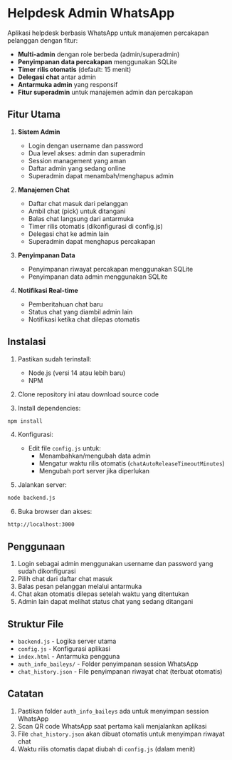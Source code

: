 # Helpdesk Admin WhatsApp

Aplikasi helpdesk berbasis WhatsApp untuk manajemen percakapan pelanggan dengan fitur:
- **Multi-admin** dengan role berbeda (admin/superadmin)
- **Penyimpanan data percakapan** menggunakan SQLite
- **Timer rilis otomatis** (default: 15 menit)
- **Delegasi chat** antar admin
- **Antarmuka admin** yang responsif
- **Fitur superadmin** untuk manajemen admin dan percakapan

## Fitur Utama

1. **Sistem Admin**
   - Login dengan username dan password
   - Dua level akses: admin dan superadmin
   - Session management yang aman
   - Daftar admin yang sedang online
   - Superadmin dapat menambah/menghapus admin

2. **Manajemen Chat**
   - Daftar chat masuk dari pelanggan
   - Ambil chat (pick) untuk ditangani
   - Balas chat langsung dari antarmuka
   - Timer rilis otomatis (dikonfigurasi di config.js)
   - Delegasi chat ke admin lain
   - Superadmin dapat menghapus percakapan

3. **Penyimpanan Data**
   - Penyimpanan riwayat percakapan menggunakan SQLite
   - Penyimpanan data admin menggunakan SQLite

4. **Notifikasi Real-time**
   - Pemberitahuan chat baru
   - Status chat yang diambil admin lain
   - Notifikasi ketika chat dilepas otomatis

## Instalasi

1. Pastikan sudah terinstall:
   - Node.js (versi 14 atau lebih baru)
   - NPM

2. Clone repository ini atau download source code

3. Install dependencies:
```bash
npm install
```

4. Konfigurasi:
   - Edit file `config.js` untuk:
     - Menambahkan/mengubah data admin
     - Mengatur waktu rilis otomatis (`chatAutoReleaseTimeoutMinutes`)
     - Mengubah port server jika diperlukan

5. Jalankan server:
```bash
node backend.js
```

6. Buka browser dan akses:
```
http://localhost:3000
```

## Penggunaan

1. Login sebagai admin menggunakan username dan password yang sudah dikonfigurasi
2. Pilih chat dari daftar chat masuk
3. Balas pesan pelanggan melalui antarmuka
4. Chat akan otomatis dilepas setelah waktu yang ditentukan
5. Admin lain dapat melihat status chat yang sedang ditangani

## Struktur File

- `backend.js` - Logika server utama
- `config.js` - Konfigurasi aplikasi
- `index.html` - Antarmuka pengguna
- `auth_info_baileys/` - Folder penyimpanan session WhatsApp
- `chat_history.json` - File penyimpanan riwayat chat (terbuat otomatis)

## Catatan

1. Pastikan folder `auth_info_baileys` ada untuk menyimpan session WhatsApp
2. Scan QR code WhatsApp saat pertama kali menjalankan aplikasi
3. File `chat_history.json` akan dibuat otomatis untuk menyimpan riwayat chat
4. Waktu rilis otomatis dapat diubah di `config.js` (dalam menit)